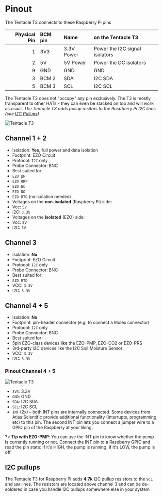# <i class="fas fa-microchip"></i> Pinout

The Tentacle T3 connects to these Raspberry Pi pins

| Physical Pin | BCM pin | Name       | on the Tentacle T3             |
|-------------:|:---------|:----------|:-------------------------------|
| 1            | 3V3     | 3.3V Power | Power the I2C signal isolators |
| 2            | 5V      | 5V Power   | Power the DC isolators         |
| 9            | GND     | GND        | GND                            |
| 3            | BCM 2   | SDA        | I2C SDA                        |
| 5            | BCM 3   | SCL        | I2C SCL                        |

The Tentacle T3 does not "occupy" any pin exclusively. The T3 is mostly transparent to other HATs - they can even be stacked on top and will work as usual.
_The Tentacle T3 adds pullup resitors to the Raspberry Pi I2C lines (see [I2C Pullups](#i2c-pullups))_

![Tentacle T3](/_media/tentacle-t3-channels.png)


## Channel 1 + 2

* Isolation: **Yes**, full power and data isolation
* Footprint: EZO Circuit
* Protocol: `I2C` only
* Probe Connector: BNC
* Best suited for:
 * `EZO pH`
 * `EZO ORP`
 * `EZO EC`
 * `EZO DO`
 * `EZO RTD` (no isolation needed)
* Voltages on the **non-isolated** (Raspberry Pi) side:
 * Vcc: `5V `
 * I2C: `3.3V `
* Voltages on the **isolated** (EZO) side:
 * Vcc: `5V`
 * I2C: `5V`

## Channel 3
* Isolation: **No**
* Footprint: EZO Circuit
* Protocol: `I2C` only
* Probe Connector: BNC
* Best suited for:
 * `EZO RTD`
* VCC: `3.3V`
* I2C: `3.3V`

## Channel 4 + 5
* Isolation: **No**
* Footprint: pin-header connector (e.g. to connect a Molex connector)
* Protocol: `I2C` only
* Probe Connector: BNC
* Best suited for:
 * 5pin EZO-class devices like the EZO-PMP, EZO-CO2 or EZO-PRS
 * 3rd-party I2C devices like the I2C Soil Moisture Sensor
* VCC: `3.3V`
* I2C: `3.3V`

### Pinout Channel 4 + 5
![Tentacle T3](/_media/channels4-5.png)
* `3V3`: 3.3V
* `GND`: GND
* `SDA`: I2C SDA
* `SCL`: I2C SCL
* `INT` (2x) – both INT pins are internally connected. Some devices from Atlas Scientific provide additional functionality (Interrupts, programming, etc) to this pin. The second INT pin lets you connect a jumper wire to a GPIO pin of the Raspberry at your liking.

?> **Tip with EZO-PMP**: You can use the INT pin to know whether the pump is currently running or not. Connect the INT pin to a Raspberry GPIO and read the pin state: if it's HIGH, the pump is running, if it's LOW, the pump is off.

## I2C pullups
The Tentacle T3 for Raspberry Pi adds **4.7k** I2C pullup resistors to the `SCL` and `SDA` lines. The resistors are located above channel 3 and can be de-soldered in case you handle I2C pullups somewhere else in your system.
